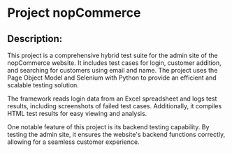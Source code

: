 # Project nopCommerce

## Description: 
This project is a comprehensive hybrid test suite for the admin site of the nopCommerce website. It includes test cases for login, customer addition, and searching for customers using email and name. The project uses the Page Object Model and Selenium with Python to provide an efficient and scalable testing solution.

The framework reads login data from an Excel spreadsheet and logs test results, including screenshots of failed test cases. Additionally, it compiles HTML test results for easy viewing and analysis.

One notable feature of this project is its backend testing capability. By testing the admin site, it ensures the website's backend functions correctly, allowing for a seamless customer experience.
